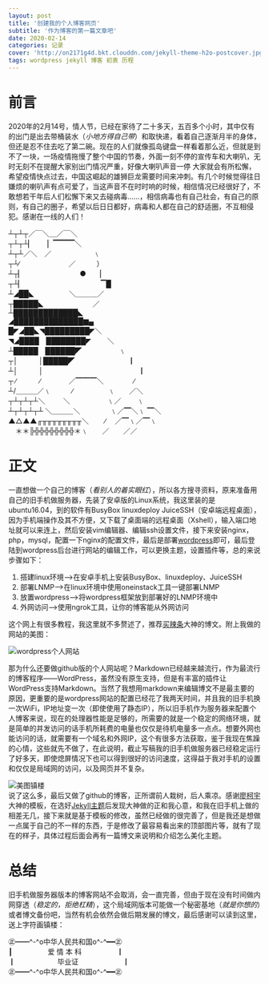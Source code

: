 ```yaml
---
layout: post
title: '创建我的个人博客网页'
subtitle: '作为博客的第一篇文章吧'
date: 2020-02-14
categories: 记录
cover: 'http://on2171g4d.bkt.clouddn.com/jekyll-theme-h2o-postcover.jpg'
tags: wordpress jekyll 博客 初衷 历程
---
```


# 前言  
2020年的2月14号，情人节，已经在家待了二十多天，五百多个小时，其中仅有的出门是出去带桶装水（*小地方得自己带*）和取快递，看着自己逐渐月半的身体，但还是忍不住去吃了第二碗。现在的人们就像孤岛键盘一样看着那么近，但就是到不了一块，一场疫情拖慢了整个中国的节奏，外面一刻不停的宣传车和大喇叭，无时无刻不在提醒大家别出门情况严重，好像大喇叭声音一停 大家就会有所松懈，希望疫情快点过去，中国这崛起的雄狮巨龙需要时间来冲刺。有几个时候觉得往日嫌烦的喇叭声有点可爱了，当这声音不在时时响的时候，相信情况已经很好了，不敢想若干年后人们松懈下来又去碰病毒……，相信病毒也有自己社会，有自己的原则，有自己的圈子，希望以后日日都好，病毒和人都在自己的舒适圈，不互相侵犯。感谢在一线的人们！

┴┬┴┬／￣＼＿／￣＼  
┬┴┬┴▏　　▏▔▔▔▔＼  
┴┬┴／＼　／　　　　　　﹨  
┬┴∕　　　　　　　／　　　）  
┴┬▏　　　　　　　　●　　▏  
┬┴▏　　　　　　　　　　　▔█　  
┴◢██◣　　　　　＼＿＿＿／  
┬█████◣　　　　　　　／　　  
┴█████████████◣  
◢██████████████▆▄  
█◤◢██◣◥█████████◤＼  
◥◢████　████████◤　　 ＼  
┴█████　██████◤　　　　　 ﹨  
┬│　　　│█████◤　　　　　　　　▏  
┴│　　　│　　　　　　　　　　　　　　▏  
┬ ∕　　　 ∕　　　　／▔▔▔＼　　　　 ∕  
┴/＿＿＿／﹨　　　∕　　　　　﹨　　／＼  
┬┴┬┴┬┴＼ 　　 ＼ 　　　　　﹨／　　 ﹨  
┴┬┴┬┴┬┴ ＼＿＿＿＼　　　　 ﹨／▔＼﹨ ▔＼  
▲△▲▲╓╥╥╥╥╥╥╥╥＼　　 ∕　 ／▔﹨／▔﹨  
　＊＊╠╬╬╬╬╬╬╬╬＊﹨　　／　　／／ 


# 正文

一直想做一个自己的博客（*看别人的着实眼红*），所以各方搜寻资料，原来准备用自己的旧手机做服务器，先装了安卓版的Linux系统，我这里装的是ubuntu16.04，到的软件有BusyBox linuxdeploy JuiceSSH（安卓端远程桌面），因为手机端操作及其不方便，又下载了桌面端的远程桌面（Xshell），输入端口地址就可以来连上，然后安装vim编辑器、编辑ssh设置文件，接下来安装nginx，php，mysql，配置一下nginx的配置文件，最后是部署[wordpress](https://zh-cn.wordpress.com/)即可，最后登陆到wordpress后台进行网站的编辑工作，可以更换主题，设置插件等，总的来说步骤如下：  

1. 搭建linux环境-->在安卓手机上安装BusyBox、linuxdeploy、JuiceSSH  
2. 部署LNMP-->在linux环境中使用oneinstack工具一键部署LNMP  
3. 放置wordpress-->将wordpress框架放到部署好的LNMP环境中  
4. 外网访问-->使用ngrok工具，让你的博客能从外网访问

这个网上有很多教程，我这里就不多赘述了，推荐[买辣条](https://post.smzdm.com/p/228886/)大神的博文。附上我做的网站的美图：

![wordpress个人网站](https://note.youdao.com/yws/api/personal/file/718833A47EDF4DAB947F4855C462CB16?method=download&shareKey=e3a130209e0b22bbe590f25475f10beb)


那为什么还要做github版的个人网站呢？Markdown已经越来越流行，作为最流行的博客程序——WordPress，虽然没有原生支持，但是有丰富的插件让WordPress支持Markdown。当然了我想用markdown来编辑博文不是最主要的原因，更重要的是wordpress网站的配置已经花了我两天时间，并且我的旧手机换一次WiFi，IP地址变一次（即使使用了静态IP），所以旧手机作为服务器来配置个人博客来说，现在的处理器性能是足够的，所需要的就是一个稳定的网络环境，就是简单的并发访问的话手机所耗费的电量也仅仅是待机电量多一点点。想要外网也能访问的话，就需要有一个域名和外网IP，这个有很多方法获取，鉴于我现在焦躁的心情，这些就先不做了，在此说明，截止写稿我的旧手机做服务器已经稳定运行了好多天，即使熄屏情况下也可以得到很好的访问速度，这得益于我对手机的设置和仅仅是局域网的访问，以及网页并不复杂。

![美图镇楼](https://note.youdao.com/yws/api/personal/file/0B53F6F874A44209AF6A0F3F49488399?method=download&shareKey=01aa2c14b320831dae209c01cbf8b797)  
说了这么多，最后又做了github的博客，正所谓前人栽树，后人乘凉。感谢[廖柯宇](http://liaokeyu.com/)大神的模板，在选好[Jekyll主题](http://jekyllthemes.org/)后发现大神做的正和我心意，和我在旧手机上做的相差无几，接下来就是基于模板的修改，虽然已经做的很完善了，但是我还是想做一点属于自己的不一样的东西，于是修改了最容易看出来的顶部图片等，就有了现在的样子，具体过程后面会再有一篇博文来说明和介绍怎么美化主题。

# 总结  
旧手机做服务器版本的博客网站不会取消，会一直完善，但由于现在没有时间做内网穿透（*稳定的，拒绝杠精*），这个局域网版本可能做一个秘密基地（*就是你想的*）或者博文备份吧，当然有机会依然会做后期发展的博文，最后感谢可以读到这里，送上字符画镇楼：  

㊣━━^-^o中华人民共和国o^-^━━㊣  
┃　　　　　爱 情 本 科　　　　　┃  
┃　　　　　　毕业证　　　　　　 ┃  
㊣━━^-^o中华人民共和国o^-^━━㊣

